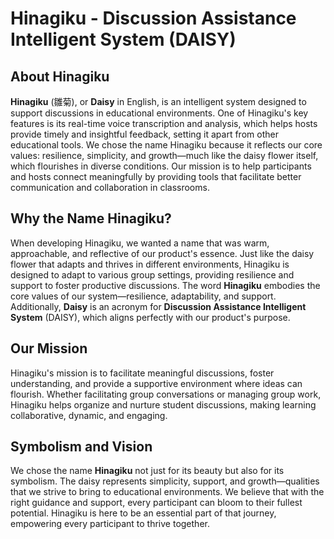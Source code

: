 # Hinagiku - Discussion Assistance Intelligent System (DAISY)

## About Hinagiku

**Hinagiku** (雛菊), or **Daisy** in English, is an intelligent system designed to support discussions in educational environments. One of Hinagiku's key features is its real-time voice transcription and analysis, which helps hosts provide timely and insightful feedback, setting it apart from other educational tools. We chose the name Hinagiku because it reflects our core values: resilience, simplicity, and growth—much like the daisy flower itself, which flourishes in diverse conditions. Our mission is to help participants and hosts connect meaningfully by providing tools that facilitate better communication and collaboration in classrooms.

## Why the Name Hinagiku?

When developing Hinagiku, we wanted a name that was warm, approachable, and reflective of our product's essence. Just like the daisy flower that adapts and thrives in different environments, Hinagiku is designed to adapt to various group settings, providing resilience and support to foster productive discussions. The word **Hinagiku** embodies the core values of our system—resilience, adaptability, and support. Additionally, **Daisy** is an acronym for **Discussion Assistance Intelligent System** (DAISY), which aligns perfectly with our product's purpose.

## Our Mission

Hinagiku's mission is to facilitate meaningful discussions, foster understanding, and provide a supportive environment where ideas can flourish. Whether facilitating group conversations or managing group work, Hinagiku helps organize and nurture student discussions, making learning collaborative, dynamic, and engaging.

## Symbolism and Vision

We chose the name **Hinagiku** not just for its beauty but also for its symbolism. The daisy represents simplicity, support, and growth—qualities that we strive to bring to educational environments. We believe that with the right guidance and support, every participant can bloom to their fullest potential. Hinagiku is here to be an essential part of that journey, empowering every participant to thrive together.
